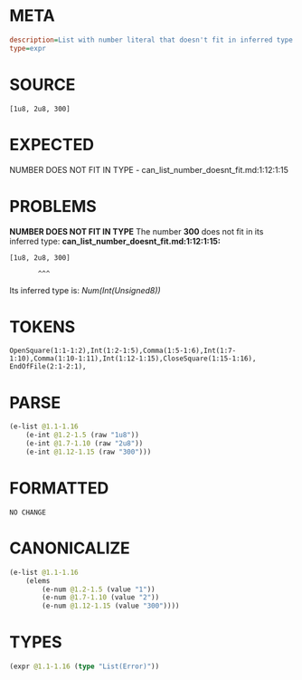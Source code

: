 # META
~~~ini
description=List with number literal that doesn't fit in inferred type
type=expr
~~~
# SOURCE
~~~roc
[1u8, 2u8, 300]
~~~
# EXPECTED
NUMBER DOES NOT FIT IN TYPE - can_list_number_doesnt_fit.md:1:12:1:15
# PROBLEMS
**NUMBER DOES NOT FIT IN TYPE**
The number **300** does not fit in its inferred type:
**can_list_number_doesnt_fit.md:1:12:1:15:**
```roc
[1u8, 2u8, 300]
```
           ^^^

Its inferred type is:
    _Num(Int(Unsigned8))_

# TOKENS
~~~zig
OpenSquare(1:1-1:2),Int(1:2-1:5),Comma(1:5-1:6),Int(1:7-1:10),Comma(1:10-1:11),Int(1:12-1:15),CloseSquare(1:15-1:16),
EndOfFile(2:1-2:1),
~~~
# PARSE
~~~clojure
(e-list @1.1-1.16
	(e-int @1.2-1.5 (raw "1u8"))
	(e-int @1.7-1.10 (raw "2u8"))
	(e-int @1.12-1.15 (raw "300")))
~~~
# FORMATTED
~~~roc
NO CHANGE
~~~
# CANONICALIZE
~~~clojure
(e-list @1.1-1.16
	(elems
		(e-num @1.2-1.5 (value "1"))
		(e-num @1.7-1.10 (value "2"))
		(e-num @1.12-1.15 (value "300"))))
~~~
# TYPES
~~~clojure
(expr @1.1-1.16 (type "List(Error)"))
~~~
